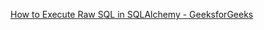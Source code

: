 [How to Execute Raw SQL in SQLAlchemy - GeeksforGeeks](https://www.geeksforgeeks.org/how-to-execute-raw-sql-in-sqlalchemy/)